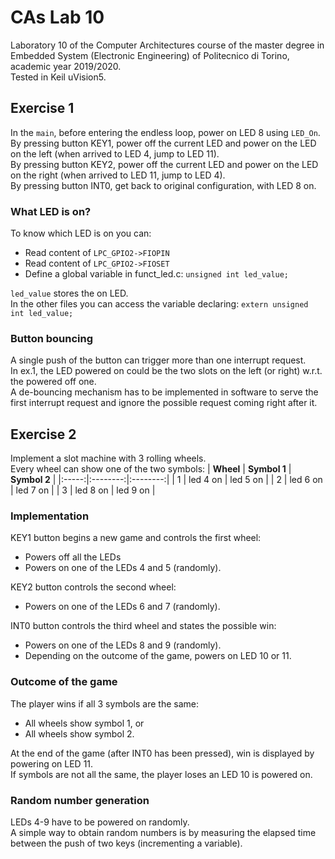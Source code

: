 # CAs Lab 10
Laboratory 10 of the Computer Architectures course of the master degree in Embedded System (Electronic Engineering) of Politecnico di Torino, academic year 2019/2020.<br/>
Tested in Keil uVision5.

## Exercise 1
In the `main`, before entering the endless loop, power on LED 8 using `LED_On`.<br/>
By pressing button KEY1, power off the current LED and power on the LED on the left (when arrived to LED 4, jump to LED 11).<br/>
By pressing button KEY2, power off the current LED and power on the LED on the right (when arrived to LED 11, jump to LED 4).<br/>
By pressing button INT0, get back to original configuration, with LED 8 on.

### What LED is on?
To know which LED is on you can:
- Read content of `LPC_GPIO2->FIOPIN`
- Read content of `LPC_GPIO2->FIOSET`
- Define a global variable in funct_led.c: `unsigned int led_value;`

`led_value` stores the on LED.<br/>
In the other files you can access the variable declaring: `extern unsigned int led_value;`

### Button bouncing
A single push of the button can trigger more than one interrupt request.<br/>
In ex.1, the LED powered on could be the two slots on the left (or right) w.r.t. the powered off one.<br/>
A de-bouncing mechanism has to be implemented in software to serve the first interrupt request and ignore the possible request coming right after it.

## Exercise 2
Implement a slot machine with 3 rolling wheels.<br/>
Every wheel can show one of the two symbols:
| **Wheel** | **Symbol 1** | **Symbol 2** |
|:-----:|:--------:|:--------:|
|   1   | led 4 on | led 5 on |
|   2   | led 6 on | led 7 on |
|   3   | led 8 on | led 9 on |

### Implementation
KEY1 button begins a new game and controls the first wheel:
- Powers off all the LEDs
- Powers on one of the LEDs 4 and 5 (randomly).

KEY2 button controls the second wheel:
- Powers on one of the LEDs 6 and 7 (randomly).

INT0 button controls the third wheel and states the possible win:
- Powers on one of the LEDs 8 and 9 (randomly).
- Depending on the outcome of the game, powers on LED 10 or 11.

### Outcome of the game
The player wins if all 3 symbols are the same:
- All wheels show symbol 1, or
- All wheels show symbol 2.

At the end of the game (after INT0 has been pressed), win is displayed by powering on LED 11.<br/>
If symbols are not all the same, the player loses an LED 10 is powered on.

### Random number generation
LEDs 4-9 have to be powered on randomly.<br/>
A simple way to obtain random numbers is by measuring the elapsed time between the push of two keys (incrementing a variable).
